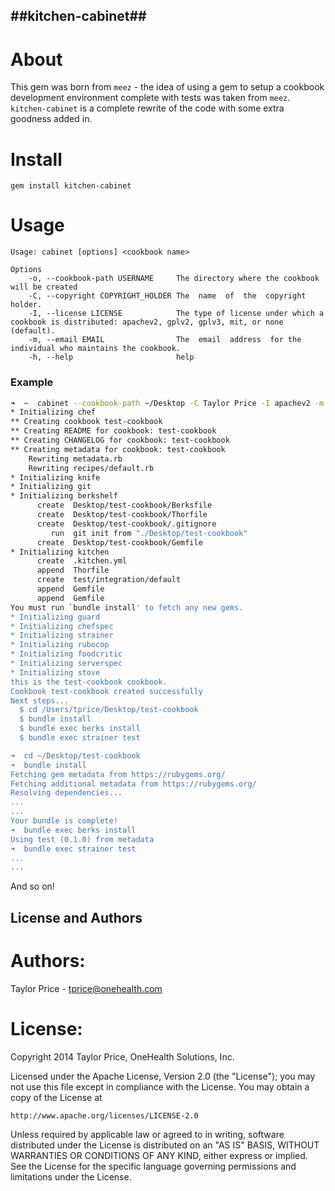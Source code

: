##kitchen-cabinet##
----

About
=====

This gem was born from `meez` - the idea of using a gem to setup a cookbook development environment complete with tests was taken from `meez`. `kitchen-cabinet` is a complete rewrite of the code with some extra goodness added in.



Install
=======

`gem install kitchen-cabinet`

Usage
=====

```
Usage: cabinet [options] <cookbook name>

Options
    -o, --cookbook-path USERNAME     The directory where the cookbook will be created
    -C, --copyright COPYRIGHT_HOLDER The  name  of  the  copyright holder.
    -I, --license LICENSE            The type of license under which a cookbook is distributed: apachev2, gplv2, gplv3, mit, or none (default).
    -m, --email EMAIL                The  email  address  for the individual who maintains the cookbook.
    -h, --help                       help
```

### Example

`````` bash
➜  ~  cabinet --cookbook-path ~/Desktop -C Taylor Price -I apachev2 -m tprice@onehealth.com test-cookbook
* Initializing chef
** Creating cookbook test-cookbook
** Creating README for cookbook: test-cookbook
** Creating CHANGELOG for cookbook: test-cookbook
** Creating metadata for cookbook: test-cookbook
	Rewriting metadata.rb
	Rewriting recipes/default.rb
* Initializing knife
* Initializing git
* Initializing berkshelf
      create  Desktop/test-cookbook/Berksfile
      create  Desktop/test-cookbook/Thorfile
      create  Desktop/test-cookbook/.gitignore
         run  git init from "./Desktop/test-cookbook"
      create  Desktop/test-cookbook/Gemfile
* Initializing kitchen
      create  .kitchen.yml
      append  Thorfile
      create  test/integration/default
      append  Gemfile
      append  Gemfile
You must run `bundle install' to fetch any new gems.
* Initializing guard
* Initializing chefspec
* Initializing strainer
* Initializing rubocop
* Initializing foodcritic
* Initializing serverspec
* Initializing stove
this is the test-cookbook cookbook.
Cookbook test-cookbook created successfully
Next steps...
  $ cd /Users/tprice/Desktop/test-cookbook
  $ bundle install
  $ bundle exec berks install
  $ bundle exec strainer test

➜  cd ~/Desktop/test-cookbook
➜  bundle install
Fetching gem metadata from https://rubygems.org/
Fetching additional metadata from https://rubygems.org/
Resolving dependencies...
...
...
Your bundle is complete!
➜  bundle exec berks install
Using test (0.1.0) from metadata
➜  bundle exec strainer test
...
...
``````

And so on!

License and Authors
-------------------

Authors:
========

Taylor Price - tprice@onehealth.com 

License:
========

Copyright 2014 Taylor Price,  OneHealth Solutions, Inc.

Licensed under the Apache License, Version 2.0 (the "License");
you may not use this file except in compliance with the License.
You may obtain a copy of the License at

    http://www.apache.org/licenses/LICENSE-2.0

Unless required by applicable law or agreed to in writing, software
distributed under the License is distributed on an "AS IS" BASIS,
WITHOUT WARRANTIES OR CONDITIONS OF ANY KIND, either express or implied.
See the License for the specific language governing permissions and
limitations under the License.